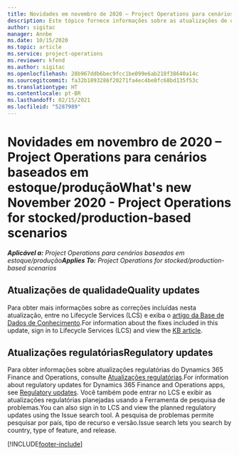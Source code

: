 ```yaml
---
title: Novidades em novembro de 2020 – Project Operations para cenários baseados em estoque/produção
description: Este tópico fornece informações sobre as atualizações de qualidade disponíveis na versão de novembro de 2020 do Project Operations para cenários baseados em estoque/produção.
author: sigitac
manager: Annbe
ms.date: 10/15/2020
ms.topic: article
ms.service: project-operations
ms.reviewer: kfend
ms.author: sigitac
ms.openlocfilehash: 28b967ddb6bec9fcc1be099e6ab218f38640a14c
ms.sourcegitcommit: fa32b1893286f20271fa4ec4be8fc68bd135f53c
ms.translationtype: HT
ms.contentlocale: pt-BR
ms.lasthandoff: 02/15/2021
ms.locfileid: "5287989"
---
```

# <a name="whats-new-november-2020---project-operations-for-stockedproduction-based-scenarios"></a><span data-ttu-id="52d78-103">Novidades em novembro de 2020 – Project Operations para cenários baseados em estoque/produção</span><span class="sxs-lookup"><span data-stu-id="52d78-103">What's new November 2020 - Project Operations for stocked/production-based scenarios</span></span>

<span data-ttu-id="52d78-104">_**Aplicável a:** Project Operations para cenários baseados em estoque/produção_</span><span class="sxs-lookup"><span data-stu-id="52d78-104">_**Applies To:** Project Operations for stocked/production-based scenarios_</span></span>

## <a name="quality-updates"></a><span data-ttu-id="52d78-105">Atualizações de qualidade</span><span class="sxs-lookup"><span data-stu-id="52d78-105">Quality updates</span></span>

<span data-ttu-id="52d78-106">Para obter mais informações sobre as correções incluídas nesta atualização, entre no Lifecycle Services (LCS) e exiba o [artigo da Base de Dados de Conhecimento](https://fix.lcs.dynamics.com/Issue/Details?bugId=488609&amp;dbType=3&amp;qc=8251e8e1d5e2386de850599926c1adc3fec8e2ba25308036d22cdfe0a1c28fc7).</span><span class="sxs-lookup"><span data-stu-id="52d78-106">For information about the fixes included in this update, sign in to Lifecycle Services (LCS) and view the [KB article](https://fix.lcs.dynamics.com/Issue/Details?bugId=488609&amp;dbType=3&amp;qc=8251e8e1d5e2386de850599926c1adc3fec8e2ba25308036d22cdfe0a1c28fc7).</span></span>

## <a name="regulatory-updates"></a><span data-ttu-id="52d78-107">Atualizações regulatórias</span><span class="sxs-lookup"><span data-stu-id="52d78-107">Regulatory updates</span></span>

<span data-ttu-id="52d78-108">Para obter informações sobre atualizações regulatórias do Dynamics 365 Finance and Operations, consulte [Atualizações regulatórias](https://docs.microsoft.com/dynamics365/finance/localizations/regulatory-updates).</span><span class="sxs-lookup"><span data-stu-id="52d78-108">For information about regulatory updates for Dynamics 365 Finance and Operations apps, see [Regulatory updates](https://docs.microsoft.com/dynamics365/finance/localizations/regulatory-updates).</span></span> <span data-ttu-id="52d78-109">Você também pode entrar no LCS e exibir as atualizações regulatórias planejadas usando a Ferramenta de pesquisa de problemas.</span><span class="sxs-lookup"><span data-stu-id="52d78-109">You can also sign in to LCS and view the planned regulatory updates using the Issue search tool.</span></span> <span data-ttu-id="52d78-110">A pesquisa de problemas permite pesquisar por país, tipo de recurso e versão.</span><span class="sxs-lookup"><span data-stu-id="52d78-110">Issue search lets you search by country, type of feature, and release.</span></span>


[!INCLUDE[footer-include](../../includes/footer-banner.md)]